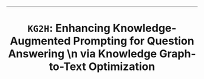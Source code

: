--- 
<div align="center">    
  
# `KG2H`: Enhancing Knowledge-Augmented Prompting for Question Answering \n via Knowledge Graph-to-Text Optimization  

</div>

